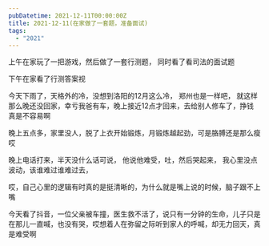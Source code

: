 ```yaml
---
pubDatetime: 2021-12-11T00:00:00Z
title: 2021-12-11(在家做了一套题，准备面试)
tags:
  - "2021"
---
```


上午在家玩了一把游戏，然后做了一套行测题， 同时看了看司法的面试题

下午在家看了行测答案视

 今天下雨了，天格外的冷，没想到洛阳的12月这么冷， 郑州也是一样吧，
就这样那么晚还没回家，幸亏我爸有车，晚上接近12点才回来，去给别人修车了，挣钱真是不容易啊

晚上五点多，家里没人，脱了上衣开始锻炼，月锻炼越起劲，可是胳膊还是那么瘦哎

晚上电话打来，半天没什么话可说， 他说他难受，吐，然后哭起来， 我心里没点波动，该谁难过谁难过去，

哎，自己心里的逻辑有时真的是挺清晰的，为什么就是嘴上说的时候，脑子跟不上嘴

今天看了抖音，一位父亲被车撞，医生救不活了，说只有一分钟的生命，儿子只是在那儿一直喊，也没有哭，哎想着人在弥留之际听到家人的呼喊，却无力回天，真是难受啊

